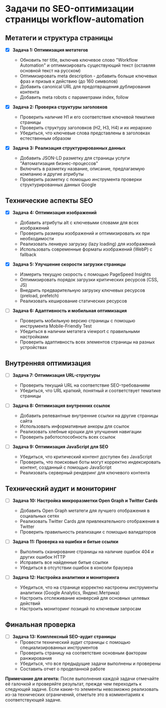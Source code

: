 # Задачи по SEO-оптимизации страницы workflow-automation

## Метатеги и структура страницы

- [x] **Задача 1: Оптимизация метатегов**
  - Обновить тег title, включив ключевое слово "Workflow Automation" и оптимизировать существующий текст (оставляя основной текст на русском)
  - Оптимизировать meta description - добавить больше ключевых фраз и призыв к действию (до 160 символов)
  - Добавить canonical URL для предотвращения дублирования контента
  - Добавить meta robots с параметрами index, follow

- [x] **Задача 2: Проверка структуры заголовков**
  - Проверить наличие H1 и его соответствие ключевой тематике страницы
  - Проверить структуру заголовков (H2, H3, H4) и их иерархию
  - Убедиться, что ключевые слова представлены в заголовках естественным образом

- [x] **Задача 3: Реализация структурированных данных**
  - Добавить JSON-LD разметку для страницы услуги "Автоматизация бизнес-процессов"
  - Включить в разметку название, описание, предлагаемую компанию и другие атрибуты
  - Проверить разметку с помощью инструмента проверки структурированных данных Google

## Технические аспекты SEO

- [x] **Задача 4: Оптимизация изображений**
  - Добавить атрибуты alt с ключевыми словами для всех изображений
  - Проверить размеры изображений и оптимизировать их при необходимости
  - Реализовать ленивую загрузку (lazy loading) для изображений
  - Использовать современные форматы изображений (WebP) с fallback

- [x] **Задача 5: Улучшение скорости загрузки страницы**
  - Измерить текущую скорость с помощью PageSpeed Insights
  - Оптимизировать порядок загрузки критических ресурсов (CSS, JS)
  - Внедрить предварительную загрузку ключевых ресурсов (preload, prefetch)
  - Реализовать кеширование статических ресурсов

- [ ] **Задача 6: Адаптивность и мобильная оптимизация**
  - Проверить мобильную версию страницы с помощью инструмента Mobile-Friendly Test
  - Убедиться в наличии метатега viewport с правильными настройками
  - Проверить адаптивность всех элементов страницы на разных устройствах

## Внутренняя оптимизация

- [ ] **Задача 7: Оптимизация URL-структуры**
  - Проверить текущий URL на соответствие SEO-требованиям
  - Убедиться, что URL краткий, понятный и соответствует тематике страницы

- [ ] **Задача 8: Оптимизация внутренних ссылок**
  - Добавить релевантные внутренние ссылки на другие страницы сайта
  - Использовать информативные анкоры для ссылок
  - Реализовать хлебные крошки для улучшения навигации
  - Проверить работоспособность всех ссылок

- [ ] **Задача 9: Оптимизация JavaScript для SEO**
  - Убедиться, что критический контент доступен без JavaScript
  - Проверить, что поисковые боты могут корректно индексировать контент, созданный с помощью JavaScript
  - Реализовать серверный рендеринг для ключевого контента

## Технический аудит и мониторинг

- [ ] **Задача 10: Настройка микроразметки Open Graph и Twitter Cards**
  - Добавить Open Graph метатеги для лучшего отображения в социальных сетях
  - Реализовать Twitter Cards для привлекательного отображения в Twitter
  - Проверить правильность реализации с помощью валидаторов

- [ ] **Задача 11: Проверка на ошибки и битые ссылки**
  - Выполнить сканирование страницы на наличие ошибок 404 и других ошибок HTTP
  - Исправить все найденные битые ссылки
  - Убедиться в отсутствии ошибок в консоли браузера

- [ ] **Задача 12: Настройка аналитики и мониторинга**
  - Убедиться, что на странице корректно настроены инструменты аналитики (Google Analytics, Яндекс.Метрика)
  - Настроить отслеживание конверсий для основных целевых действий
  - Настроить мониторинг позиций по ключевым запросам

## Финальная проверка

- [ ] **Задача 13: Комплексный SEO-аудит страницы**
  - Провести технический аудит страницы с помощью специализированных инструментов
  - Проверить страницу на соответствие основным факторам ранжирования
  - Убедиться, что все предыдущие задачи выполнены и проверены
  - Составить отчет о проделанной работе

**Примечание для агента:** После выполнения каждой задачи отмечайте её галочкой и проверяйте результат, прежде чем переходить к следующей задаче. Если какие-то элементы невозможно реализовать из-за технических ограничений, отметьте это в комментариях к соответствующей задаче. 
